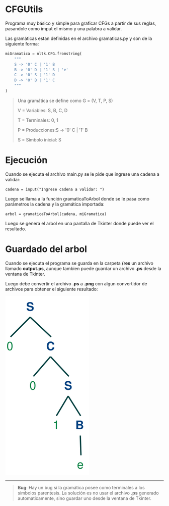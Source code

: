 # CFGUtils

Programa muy básico y simple para graficar CFGs a partir de sus reglas, pasandole como imput el mismo y una palabra a validar.

Las gramáticas estan definidas en el archivo gramaticas.py y son de la siguiente forma:

```python
miGramatica = nltk.CFG.fromstring(
    """
    S -> '0' C | '1' B
    B -> '0' D | '1' S | 'e'
    C -> '0' S | '1' D
    D -> '0' B | '1' C
    """
)
```
> Una gramática se define como G = (V, T, P, S)
>
> V = Variables: S, B, C, D
>
> T = Terminales: 0, 1
>
> P = Producciones:S -> '0' C | '1' B
>
> S = Símbolo inicial: S


# Ejecución

Cuando se ejecuta el archivo main.py se le pide que ingrese una cadena a validar:
```
cadena = input("Ingrese cadena a validar: ")
```
Luego se llama a la función gramaticaToArbol donde se le pasa como parámetros la cadena y la gramática importada:
```
arbol = gramaticaToArbol(cadena, miGramatica)
```
Luego se genera el arbol en una pantalla de Tkinter donde puede ver el resultado.

# Guardado del arbol

Cuando se ejecuta el programa se guarda en la carpeta **/res** un archivo llamado **output.ps**, aunque tambien puede guardar un archivo **.ps** desde la ventana de Tkinter.

Luego debe convertir el archivo **.ps** a **.png** con algun convertidor de archivos para obtener el siguiente resultado:

![Resultado.png](https://raw.githubusercontent.com/alexismorison95/CFGUtils/master/res/output.png) 

-----

> **Bug**: Hay un bug si la gramática posee como terminales a los simbolos parentesis. La solución es no usar el archivo **.ps** generado automaticamente, sino guardar uno desde la ventana de Tkinter.